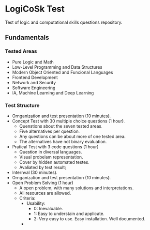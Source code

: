 # LogiCoSk Test
Test of logic and computational skills questions repository.

## Fundamentals

### Tested Areas

 - Pure Logic and Math
 - Low-Level Programming and Data Structures
 - Modern Object Oriented and Funcional Languages
 - Frontend Development
 - Network and Security
 - Software Engineering
 - IA, Machine Learning and Deep Learning

### Test Structure

  - Ornganization and test presentation (10 minutes).
  - Concept Test with 30 multiple choice questions (1 hour).
    - Quenstions about the seven tested areas.
    - Five alternatives per question.
    - Any questions can be about more of one tested area.
    - The alternatives have not binary evaluation.
  - Pratical Test with 3 code questions (1 hour)
    - Question in diversal languages.
    - Visual probelam representation.
    - Cover by hidden automated testes.
    - Avaliated by test result;
  - Internval (30 minutes).
  - Ornganization and test presentation (10 minutes).
  - Open Problem Solving (1 hour)
    - A open problem, with many solutions and interpretations.
    - All resources are allowed.
    - Criteria:
      - Usability:
        - 0: Inevaluable.
        - 1: Easy to understain and applicate.
        - 2: Very easy to use. Easy installation. Well documented.
      - 
